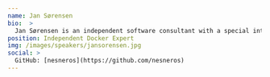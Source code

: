 ```yaml
---
name: Jan Sørensen
bio:  >
  Jan Sørensen is an independent software consultant with a special interest in Docker and infrastructure as code. He holds more than 15 years of professional experience within software engineering, working in senior roles at large international corporations. When not driving his Tesla, Jan helps companies reach their goals around Continuous Delivery and Docker.  
position: Independent Docker Expert
img: /images/speakers/jansorensen.jpg
social: >
  GitHub: [nesneros](https://github.com/nesneros)
---
```

